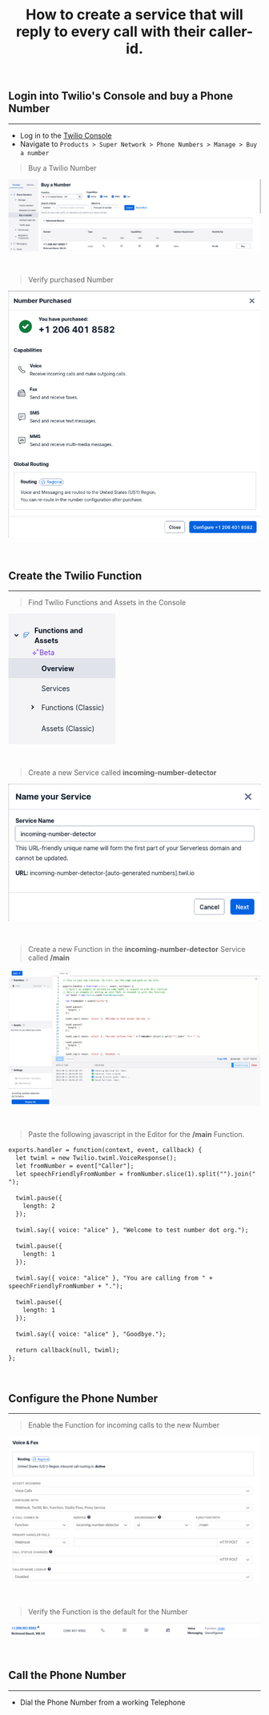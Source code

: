 
# <center>How to create a service that will reply to every call with their caller-id.</center>

<br/>

## Login into Twilio's Console and buy a Phone Number

---

  * Log in to the [Twilio Console](https://console.twilio.com)
  * Navigate to `Products > Super Network > Phone Numbers > Manage > Buy a number`

  > Buy a Twilio Number

  ![Buy a Twilio Number](/assets/images/buy-a-twilio-number.png)

  <br/>

  > Verify purchased Number

  ![Purchased Twilio Number](/assets/images/twilio-number-purchased.png)

<br/>

## Create the Twilio Function  

---

  > Find Twilio Functions and Assets in the Console

  ![Find Twilio Functions and Assets in the Console](/assets/images/find-functions-and-assets.png)

  <br/>

  > Create a new Service called **incoming-number-detector**

  ![Create a New Service](/assets/images/create-a-new-service.png)
  
  <br/>

  > Create a new Function in the **incoming-number-detector** Service called **/main**

  ![Create a New Function called /main](/assets/images/create-a-new-main-function.png)

  <br/>

  > Paste the following javascript in the Editor for the **/main** Function.

  ```
  exports.handler = function(context, event, callback) {  
    let twiml = new Twilio.twiml.VoiceResponse();        
    let fromNumber = event["Caller"];  
    let speechFriendlyFromNumber = fromNumber.slice(1).split("").join(" ");

    twiml.pause({
      length: 2
    });

    twiml.say({ voice: "alice" }, "Welcome to test number dot org.");

    twiml.pause({
      length: 1
    });

    twiml.say({ voice: "alice" }, "You are calling from " + speechFriendlyFromNumber + ".");

    twiml.pause({
      length: 1
    });

    twiml.say({ voice: "alice" }, "Goodbye.");

    return callback(null, twiml);
  };    
  ```
<br/>

## Configure the Phone Number

---

  > Enable the Function for incoming calls to the new Number

  ![Enable the Function for incoming calls to the new Number](/assets/images/enable-the-number-detector-function.png)

  <br/>

  > Verify the Function is the default for the Number

  ![Verify the function is the default for the Number](/assets/images/verify-the-function-is-the-default-for-the-number.png)

<br/>

## Call the Phone Number

---

  * Dial the Phone Number from a working Telephone
